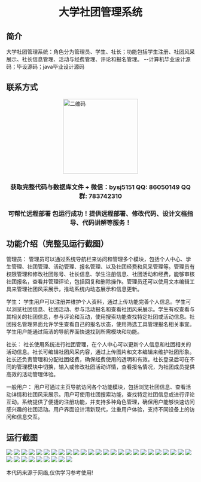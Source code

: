 <p><h1 align="center">大学社团管理系统</h1></p>

## 简介
大学社团管理系统：角色分为管理员、学生、社长；功能包括学生注册、社团风采展示、社长信息管理、活动与经费管理、评论和报名管理。    --计算机毕业设计源码；毕设源码；java毕业设计源码


## 联系方式
<img src="https://bs-1329754181.cos.ap-shanghai.myqcloud.com/wx.jpg" alt="二维码" style="display: block; margin: 0 auto;" width="200px">
<p><h3 align="center">获取完整代码与数据库文件 + 微信：bysj5151 QQ: 86050149 QQ群: 783742310</h3></p>
<p><h3 align="center">可帮忙远程部署 包运行成功！提供远程部署、修改代码、设计文档指导、代码讲解等服务！</h3></p>

## 功能介绍（完整见运行截图）
管理员： 管理员可以通过系统导航栏来访问和管理多个模块，包括个人中心、学生管理、社团管理、活动管理、报名管理、以及社团经费和风采管理等。管理员有权限管理和修改社团账号、社长信息、学生注册信息、社团活动和经费，能够审核社团报名，查看并管理评论，包括回复和删除操作。管理员还可以使用文本编辑工具来管理社团风采展示，推动系统内动态展示和信息更新。

学生： 学生用户可以注册并维护个人资料，通过上传功能完善个人信息。学生可以浏览社团信息、社团活动、参与活动报名和查看社团风采展示。学生有权查看与其相关的社团信息，参与评论和互动，使用搜索功能查找特定社团或活动信息。社团报名管理界面允许学生查看自己的报名状态，使用筛选工具管理报名相关事宜。学生用户能通过简洁的导航界面快速找到所需模块和功能。

社长： 社长使用系统进行社团管理，在个人中心可以更新个人信息和社团相关的活动信息。社长可编辑社团风采内容，通过上传图片和文本编辑来维护社团形象。社长还负责管理和分配社团经费，确保经费使用的透明和有效。社长登录后可在不同的管理模块中切换，输入或修改社团活动详情，查看报名情况，为社团成员提供高效的活动管理体验。

一般用户： 用户可通过主页导航访问各个功能模块，包括浏览社团信息、查看活动详情和社团风采展示。用户可使用社团搜索功能，查找特定社团信息或进行评论互动。系统提供了便捷的注册功能，并支持多种角色管理，确保用户能够快速访问感兴趣的社团活动。用户界面设计清新现代，注重用户体验，支持不同设备上的访问和信息交互。


## 运行截图
![](https://bs-1329754181.cos.ap-shanghai.myqcloud.com/ssm/UniversityClubManagementSystem/img/001.jpg)
![](https://bs-1329754181.cos.ap-shanghai.myqcloud.com/ssm/UniversityClubManagementSystem/img/002.jpg)
![](https://bs-1329754181.cos.ap-shanghai.myqcloud.com/ssm/UniversityClubManagementSystem/img/003.jpg)
![](https://bs-1329754181.cos.ap-shanghai.myqcloud.com/ssm/UniversityClubManagementSystem/img/004.jpg)
![](https://bs-1329754181.cos.ap-shanghai.myqcloud.com/ssm/UniversityClubManagementSystem/img/005.jpg)
![](https://bs-1329754181.cos.ap-shanghai.myqcloud.com/ssm/UniversityClubManagementSystem/img/006.jpg)
![](https://bs-1329754181.cos.ap-shanghai.myqcloud.com/ssm/UniversityClubManagementSystem/img/007.jpg)
![](https://bs-1329754181.cos.ap-shanghai.myqcloud.com/ssm/UniversityClubManagementSystem/img/008.jpg)
![](https://bs-1329754181.cos.ap-shanghai.myqcloud.com/ssm/UniversityClubManagementSystem/img/009.jpg)
![](https://bs-1329754181.cos.ap-shanghai.myqcloud.com/ssm/UniversityClubManagementSystem/img/010.jpg)
![](https://bs-1329754181.cos.ap-shanghai.myqcloud.com/ssm/UniversityClubManagementSystem/img/011.jpg)
![](https://bs-1329754181.cos.ap-shanghai.myqcloud.com/ssm/UniversityClubManagementSystem/img/012.jpg)
![](https://bs-1329754181.cos.ap-shanghai.myqcloud.com/ssm/UniversityClubManagementSystem/img/013.jpg)
![](https://bs-1329754181.cos.ap-shanghai.myqcloud.com/ssm/UniversityClubManagementSystem/img/014.jpg)
![](https://bs-1329754181.cos.ap-shanghai.myqcloud.com/ssm/UniversityClubManagementSystem/img/015.jpg)
![](https://bs-1329754181.cos.ap-shanghai.myqcloud.com/ssm/UniversityClubManagementSystem/img/016.jpg)
![](https://bs-1329754181.cos.ap-shanghai.myqcloud.com/ssm/UniversityClubManagementSystem/img/017.jpg)
![](https://bs-1329754181.cos.ap-shanghai.myqcloud.com/ssm/UniversityClubManagementSystem/img/018.jpg)
![](https://bs-1329754181.cos.ap-shanghai.myqcloud.com/ssm/UniversityClubManagementSystem/img/019.jpg)
![](https://bs-1329754181.cos.ap-shanghai.myqcloud.com/ssm/UniversityClubManagementSystem/img/020.jpg)
![](https://bs-1329754181.cos.ap-shanghai.myqcloud.com/ssm/UniversityClubManagementSystem/img/021.jpg)
![](https://bs-1329754181.cos.ap-shanghai.myqcloud.com/ssm/UniversityClubManagementSystem/img/022.jpg)
![](https://bs-1329754181.cos.ap-shanghai.myqcloud.com/ssm/UniversityClubManagementSystem/img/023.jpg)
![](https://bs-1329754181.cos.ap-shanghai.myqcloud.com/ssm/UniversityClubManagementSystem/img/024.jpg)
![](https://bs-1329754181.cos.ap-shanghai.myqcloud.com/ssm/UniversityClubManagementSystem/img/025.jpg)
![](https://bs-1329754181.cos.ap-shanghai.myqcloud.com/ssm/UniversityClubManagementSystem/img/026.jpg)
![](https://bs-1329754181.cos.ap-shanghai.myqcloud.com/ssm/UniversityClubManagementSystem/img/027.jpg)
![](https://bs-1329754181.cos.ap-shanghai.myqcloud.com/ssm/UniversityClubManagementSystem/img/028.jpg)
![](https://bs-1329754181.cos.ap-shanghai.myqcloud.com/ssm/UniversityClubManagementSystem/img/029.jpg)
![](https://bs-1329754181.cos.ap-shanghai.myqcloud.com/ssm/UniversityClubManagementSystem/img/030.jpg)
![](https://bs-1329754181.cos.ap-shanghai.myqcloud.com/ssm/UniversityClubManagementSystem/img/031.jpg)
![](https://bs-1329754181.cos.ap-shanghai.myqcloud.com/ssm/UniversityClubManagementSystem/img/032.jpg)
![](https://bs-1329754181.cos.ap-shanghai.myqcloud.com/ssm/UniversityClubManagementSystem/img/033.jpg)
![](https://bs-1329754181.cos.ap-shanghai.myqcloud.com/ssm/UniversityClubManagementSystem/img/034.jpg)

<p>本代码来源于网络,仅供学习参考使用!</p>
